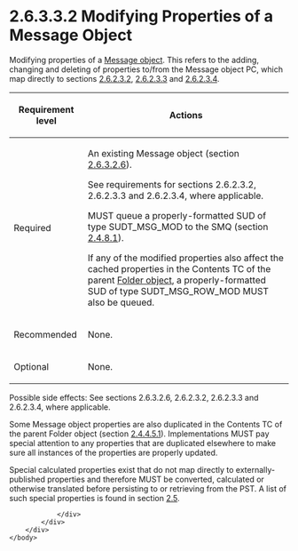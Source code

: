 <html dir="LTR" xmlns:mshelp="http://msdn.microsoft.com/mshelp" xmlns:ddue="http://ddue.schemas.microsoft.com/authoring/2003/5" xmlns:xlink="http://www.w3.org/1999/xlink" xmlns:tool="http://www.microsoft.com/tooltip">
    <head>
        <meta http-equiv="Content-Type" content="text/html; CHARSET=utf-8"></meta>
        <meta name="save" content="history"></meta>
        <title>2.6.3.3.2 Modifying Properties of a Message Object</title>
        <xml>
            <mshelp:toctitle title="2.6.3.3.2 Modifying Properties of a Message Object"></mshelp:toctitle>
            <mshelp:rltitle title="[MS-PST]: Modifying Properties of a Message Object"></mshelp:rltitle>
            <mshelp:keyword index="A" term="bd155f0d-2dd7-4f97-9604-67a12fe39090"></mshelp:keyword>
            <mshelp:attr name="DCSext.ContentType" value="open specification"></mshelp:attr>
            <mshelp:attr name="AssetID" value="bd155f0d-2dd7-4f97-9604-67a12fe39090"></mshelp:attr>
            <mshelp:attr name="TopicType" value="kbRef"></mshelp:attr>
            <mshelp:attr name="DCSext.Title" value="[MS-PST]: Modifying Properties of a Message Object" />
        </xml>
    </head>
    <body>
        <div id="header">
            <h1 class="heading">2.6.3.3.2 Modifying Properties of a Message Object</h1>
        </div>
        <div id="mainSection">
            <div id="mainBody">
                <div id="allHistory" class="saveHistory"></div>
                <div id="sectionSection0" class="section" name="collapseableSection">
                    

<p>Modifying properties of a <a href="08220cc9-69b1-4072-a2e7-2a0ff201d505.htm#gt_b6c15d0c-d992-421d-ba96-99d3b63894cf">Message object</a>. This refers
to the adding, changing and deleting of properties to/from the Message object
PC, which map directly to sections <a href="06096284-9b6a-41ea-8bf2-6615bee0752e.htm">2.6.2.3.2</a>, <a href="b0848da7-e670-499d-8f26-ac82b3e83835.htm">2.6.2.3.3</a> and <a href="c30a75c2-b2d0-4745-9e5b-b883f83e12f1.htm">2.6.2.3.4</a>. </p>

<table>
 <thead>
  <tr>
   <th>
   <p>Requirement level</p>
   </th>
   <th>
   <p><b><span>Actions</span></b></p>
   </th>
  </tr>
 </thead>
 <tr>
  <td>
  <p>Required</p>
  </td>
  <td>
  <p>An existing Message object (section <a href="eaab9353-53fe-448f-a32f-d45afd3c4b5d.htm">2.6.3.2.6</a>).</p>
  <p>See requirements for sections 2.6.2.3.2, 2.6.2.3.3 and
  2.6.2.3.4, where applicable.</p>
  <p>MUST queue a properly-formatted SUD of type
  SUDT_MSG_MOD to the SMQ (section <a href="feced5b5-714b-47e1-8ca0-a8aae53c2fe4.htm">2.4.8.1</a>).</p>
  <p>If any of the modified properties also affect the
  cached properties in the Contents TC of the parent <a href="08220cc9-69b1-4072-a2e7-2a0ff201d505.htm#gt_0682daa7-c1b8-419b-8a32-6048833d0b72">Folder object</a>, a
  properly-formatted SUD of type SUDT_MSG_ROW_MOD MUST also be queued.</p>
  </td>
 </tr>
 <tr>
  <td>
  <p>Recommended</p>
  </td>
  <td>
  <p>None.</p>
  </td>
 </tr>
 <tr>
  <td>
  <p>Optional</p>
  </td>
  <td>
  <p>None.</p>
  </td>
 </tr>
</table>

<p>Possible side effects: See sections 2.6.3.2.6, 2.6.2.3.2,
2.6.2.3.3 and 2.6.2.3.4, where applicable.</p>

<p>Some Message object properties are also duplicated in the
Contents TC of the parent Folder object (section <a href="f58e1ea9-b592-408d-b89e-53fd4cd6024b.htm">2.4.4.5.1</a>).
Implementations MUST pay special attention to any properties that are
duplicated elsewhere to make sure all instances of the properties are properly
updated.</p>

<p>Special calculated properties exist that do not map directly
to externally-published properties and therefore MUST be converted, calculated
or otherwise translated before persisting to or retrieving from the PST. A list
of such special properties is found in section <a href="86dd69f7-8bef-48f3-abab-671b54e00976.htm">2.5</a>.</p>


                </div>
            </div>
        </div>
    </body>
</html>